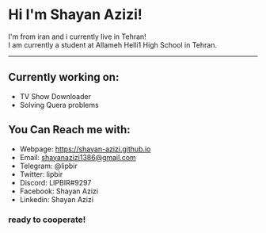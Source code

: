 # Hi I'm Shayan Azizi!
I'm from iran and i currently live in Tehran!
<br>
I am currently a student at Allameh Helli1 High School in Tehran.
***
## Currently working on: 
- TV Show Downloader
- Solving Quera problems
## You Can Reach me with: 
- Webpage: https://shayan-azizi.github.io
- Email: shayanazizi1386@gmail.com
- Telegram: @lipbir
- Twitter: lipbir
- Discord: LIPBIR#9297
- Facebook: Shayan Azizi
- Linkedin: Shayan Azizi

### ready to cooperate!


<!---
shayan-azizi/shayan-azizi is a ✨ special ✨ repository because its `README.md` (this file) appears on your GitHub profile.
You can click the Preview link to take a look at your changes.
--->
